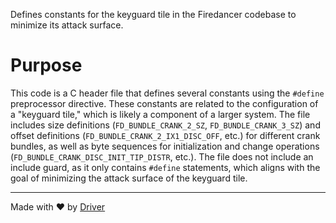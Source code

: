 <!--------------------------------------------------------------------------------->
<!-- IMPORTANT: This file is auto-generated by Driver (https://driver.ai). -------->
<!-- Manual edits may be overwritten on future commits. --------------------------->
<!--------------------------------------------------------------------------------->

Defines constants for the keyguard tile in the Firedancer codebase to minimize its attack surface.

# Purpose
This code is a C header file that defines several constants using the `#define` preprocessor directive. These constants are related to the configuration of a "keyguard tile," which is likely a component of a larger system. The file includes size definitions (`FD_BUNDLE_CRANK_2_SZ`, `FD_BUNDLE_CRANK_3_SZ`) and offset definitions (`FD_BUNDLE_CRANK_2_IX1_DISC_OFF`, etc.) for different crank bundles, as well as byte sequences for initialization and change operations (`FD_BUNDLE_CRANK_DISC_INIT_TIP_DISTR`, etc.). The file does not include an include guard, as it only contains `#define` statements, which aligns with the goal of minimizing the attack surface of the keyguard tile.

---
Made with ❤️ by [Driver](https://www.driver.ai/)